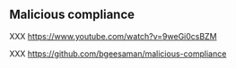 ## Malicious compliance

XXX https://www.youtube.com/watch?v=9weGi0csBZM

XXX https://github.com/bgeesaman/malicious-compliance